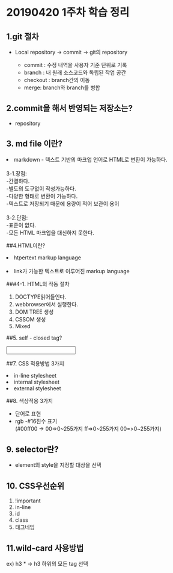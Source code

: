 # 20190420 1주차 학습 정리

## 1.git 절차
- Local repository -> commit -> git의 repository
   
   - commit : 수정 내역을 사용자 기준 단위로 기록
   - branch : 내 원래 소스코드와 독립된 작업 공간
   - checkout : branch간의 이동
   - merge: branch와 branch를 병합


## 2.commit을 해서 반영되는 저장소는?
- repository


## 3. md file 이란?
<li> markdown - 텍스트 기반의 마크업 언어로 HTML로 변환이 가능하다.</li>
<br>
3-1.장점:<br>
-간결하다. <br>
-별도의 도구없이 작성가능하다. <br>
-다양한 형태로 변환이 가능하다. <br>
-텍스트로 저장되기 때문에 용량이 적어 보관이 용이 <br>
<br>
3-2.단점:<br>
-표준이 없다. <br>
-모든 HTML 마크업을 대신하지 못한다.<br>

##4.HTML이란? <br>
<li>htpertext markup language<br></br> </li>
<li> link가 가능한 텍스트로 이루어진 markup language </li>

###4-1. HTML의 작동 절차
1. DOCTYPE읽어들인다.
2. webbrowser에서 실행한다.
3. DOM TREE 생성
4. CSSOM 생성
5. Mixed

##5. self - closed tag?
<!-- <meta />  -->
<!-- <hr /> --> 
<input />
<link /> 

##7. CSS 적용방법 3가지
<li> in-line stylesheet </li>
<li> internal stylesheet </li>
<li> external stylesheet </li>

##8. 색상적용 3가지
- 단어로 표현
- rgb
-#16진수 표기 <br>
(#00ff00 -> 00=>0~255가지 ff=>0~255가지 00=>0~255가지)

## 9. selector란?
- element의 style을 지정할 대상을 선택

## 10. CSS우선순위
1. !important
2. in-line
3. id
4. class
5. 태그네임

## 11.wild-card 사용방법
ex) h3 * -> h3 하위의 모든 tag 선택




